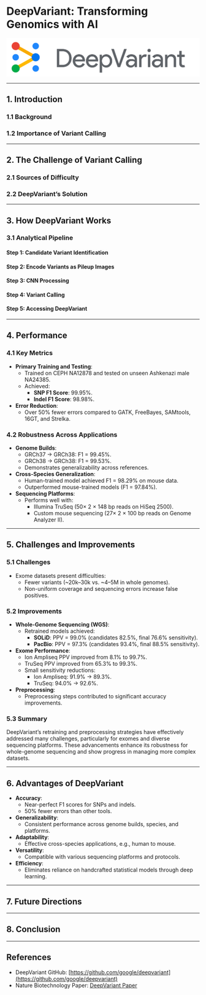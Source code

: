 # DeepVariant: Transforming Genomics with AI

![DeepVariant Logo](Figures/dv_logo.png)

---

## 1. Introduction
### 1.1 Background

### 1.2 Importance of Variant Calling

---

## 2. The Challenge of Variant Calling
### 2.1 Sources of Difficulty

### 2.2 DeepVariant’s Solution

---

## 3. How DeepVariant Works
### 3.1 Analytical Pipeline
#### Step 1: Candidate Variant Identification
#### Step 2: Encode Variants as Pileup Images
#### Step 3: CNN Processing
#### Step 4: Variant Calling
#### Step 5: Accessing DeepVariant

---

## 4. Performance
### 4.1 Key Metrics
- **Primary Training and Testing**:
  - Trained on CEPH NA12878 and tested on unseen Ashkenazi male NA24385.
  - Achieved:
    - **SNP F1 Score**: 99.95%.
    - **Indel F1 Score**: 98.98%.
- **Error Reduction**:
  - Over 50% fewer errors compared to GATK, FreeBayes, SAMtools, 16GT, and Strelka.

### 4.2 Robustness Across Applications
- **Genome Builds**:
  - GRCh37 → GRCh38: F1 = 99.45%.
  - GRCh38 → GRCh38: F1 = 99.53%.
  - Demonstrates generalizability across references.
- **Cross-Species Generalization**:
  - Human-trained model achieved F1 = 98.29% on mouse data.
  - Outperformed mouse-trained models (F1 = 97.84%).
- **Sequencing Platforms**:
  - Performs well with:
    - Illumina TruSeq (50× 2 × 148 bp reads on HiSeq 2500).
    - Custom mouse sequencing (27× 2 × 100 bp reads on Genome Analyzer II).

---

## 5. Challenges and Improvements
### 5.1 Challenges
- Exome datasets present difficulties:
  - Fewer variants (~20k–30k vs. ~4–5M in whole genomes).
  - Non-uniform coverage and sequencing errors increase false positives.

### 5.2 Improvements
- **Whole-Genome Sequencing (WGS)**:
  - Retrained models achieved:
    - **SOLiD**: PPV = 99.0% (candidates 82.5%, final 76.6% sensitivity).
    - **PacBio**: PPV = 97.3% (candidates 93.4%, final 88.5% sensitivity).
- **Exome Performance**:
  - Ion Ampliseq PPV improved from 8.1% to 99.7%.
  - TruSeq PPV improved from 65.3% to 99.3%.
  - Small sensitivity reductions:
    - Ion Ampliseq: 91.9% → 89.3%.
    - TruSeq: 94.0% → 92.6%.
- **Preprocessing**:
  - Preprocessing steps contributed to significant accuracy improvements.

### 5.3 Summary
DeepVariant’s retraining and preprocessing strategies have effectively addressed many challenges, particularly for exomes and diverse sequencing platforms. These advancements enhance its robustness for whole-genome sequencing and show progress in managing more complex datasets.

---

## 6. Advantages of DeepVariant
- **Accuracy**:
  - Near-perfect F1 scores for SNPs and indels.
  - 50% fewer errors than other tools.
- **Generalizability**:
  - Consistent performance across genome builds, species, and platforms.
- **Adaptability**:
  - Effective cross-species applications, e.g., human to mouse.
- **Versatility**:
  - Compatible with various sequencing platforms and protocols.
- **Efficiency**:
  - Eliminates reliance on handcrafted statistical models through deep learning.

---

## 7. Future Directions

---

## 8. Conclusion

---

## References
- DeepVariant GitHub: [https://github.com/google/deepvariant](https://github.com/google/deepvariant)
- Nature Biotechnology Paper: [DeepVariant Paper](https://www.nature.com/articles/nbt.4235)